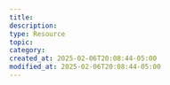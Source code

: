 ```yaml
---
title: 
description: 
type: Resource
topic: 
category:
created_at: 2025-02-06T20:08:44-05:00
modified_at: 2025-02-06T20:08:44-05:00
---
```


